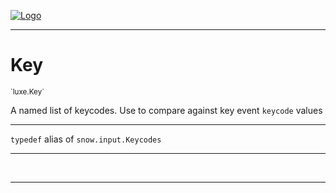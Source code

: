 
[![Logo](../../images/logo.png)](../../api/index.html)

---



<h1>Key</h1>
<small>`luxe.Key`</small>

A named list of keycodes. Use to compare against key event `keycode` values

---

`typedef`&nbsp;alias of `snow.input.Keycodes`


---


&nbsp;
&nbsp;











    











---

&nbsp;
&nbsp;
&nbsp;
&nbsp;